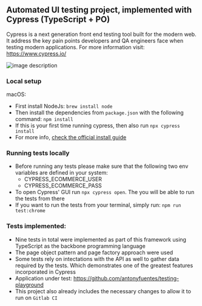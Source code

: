 ## Automated UI testing project, implemented with Cypress (TypeScript + PO)
Cypress is a next generation front end testing tool built for the modern web. It address the key pain points developers and QA engineers face when testing modern applications.
For more information visit: https://www.cypress.io/

![image description](demo.gif)

### Local setup
macOS:
- First install NodeJs: `brew install node`
- Then install the dependencies from `package.json` with the following command: `npm install`
- If this is your first time running cypress, then also run `npx cypress install`
- For more info, [check the official install guide](https://docs.cypress.io/guides/getting-started/installing-cypress)

### Running tests locally
- Before running any tests please make sure that the following two env variables are defined in your system:
  - CYPRESS_ECOMMERCE_USER
  - CYPRESS_ECOMMERCE_PASS
- To open Cypress' GUI run `npx cypress open`. The you will be able to run the tests from there
- If you want to run the tests from your terminal, simply run: `npm run test:chrome`

### Tests implemented:
- Nine tests in total were implemented as part of this framework using TypeScript as the backbone programming language
- The page object pattern and page factory approach were used
- Some tests rely on intectations with the API as well to gather data required by the tests. Which demonstrates one of the greatest features incorporated in Cypress
- Application under test: https://github.com/antonyfuentes/testing-playground
- This project also already includes the necessary changes to allow it to run on `Gitlab CI`
